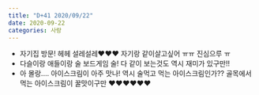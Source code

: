 ```yaml
---
title: "D+41 2020/09/22"
date: 2020-09-22
categories: 사랑
---
```

- 자기집 방문! 헤헤 설레설레❤️❤️❤️ 자기랑 같이살고싶어 ㅠㅠ 진심으루 ㅠ
- 다슬이랑 애들이랑 술 보드게임 술! 다 같이 보는것도 역시 재미가 있구만!!
- 아 몰랑.... 아이스크림이 아주 맛나! 역시 술먹고 먹는 아이스크림인가?? 골목에서 먹는 아이스크림이 꿀맛이구만 ❤️❤️❤️❤️❤️❤️
